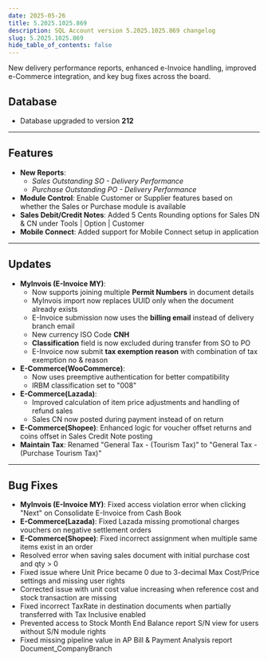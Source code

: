 ```yaml
---
date: 2025-05-26
title: 5.2025.1025.869
description: SQL Account version 5.2025.1025.869 changelog
slug: 5.2025.1025.869
hide_table_of_contents: false
---
```


New delivery performance reports, enhanced e-Invoice handling, improved e-Commerce integration, and key bug fixes across the board.

<!-- truncate -->

## Database

- Database upgraded to version **212**

---

## Features

- **New Reports**:
  - *Sales Outstanding SO - Delivery Performance*
  - *Purchase Outstanding PO - Delivery Performance*
- **Module Control**: Enable Customer or Supplier features based on whether the Sales or Purchase module is available
- **Sales Debit/Credit Notes**: Added 5 Cents Rounding options for Sales DN & CN under Tools | Option | Customer
- **Mobile Connect**: Added support for Mobile Connect setup in application

---

## Updates

- **MyInvois (E-Invoice MY)**:
  - Now supports joining multiple **Permit Numbers** in document details
  - MyInvois import now replaces UUID only when the document already exists
  - E-Invoice submission now uses the **billing email** instead of delivery branch email
  - New currency ISO Code **CNH**
  - **Classification** field is now excluded during transfer from SO to PO
  - E-Invoice now submit **tax exemption reason** with combination of tax exemption no & reason
- **E-Commerce(WooCommerce)**:
  - Now uses preemptive authentication for better compatibility
  - IRBM classification set to "008"
- **E-Commerce(Lazada)**:
  - Improved calculation of item price adjustments and handling of refund sales
  - Sales CN now posted during payment instead of on return
- **E-Commerce(Shopee)**: Enhanced logic for voucher offset returns and coins offset in Sales Credit Note posting
- **Maintain Tax**: Renamed "General Tax - (Tourism Tax)" to "General Tax - (Purchase Tourism Tax)"

---

## Bug Fixes

- **MyInvois (E-Invoice MY)**: Fixed access violation error when clicking "Next" on Consolidate E-Invoice from Cash Book
- **E-Commerce(Lazada)**: Fixed Lazada missing promotional charges vouchers on negative settlement orders
- **E-Commerce(Shopee)**: Fixed incorrect assignment when multiple same items exist in an order
- Resolved error when saving sales document with initial purchase cost and qty > 0
- Fixed issue where Unit Price became 0 due to 3-decimal Max Cost/Price settings and missing user rights
- Corrected issue with unit cost value increasing when reference cost and stock transaction are missing
- Fixed incorrect TaxRate in destination documents when partially transferred with Tax Inclusive enabled
- Prevented access to Stock Month End Balance report S/N view for users without S/N module rights
- Fixed missing pipeline value in AP Bill & Payment Analysis report Document_CompanyBranch
